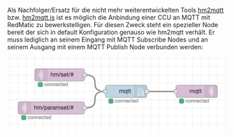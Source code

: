 Als Nachfolger/Ersatz für die nicht mehr weiterentwickelten Tools [hm2mqtt](https://github.com/owagner/hm2mqtt) bzw. [hm2mqtt.js](https://guthub.com/hobbyquaker/hm2mqtt.js) ist es möglich die Anbindung einer CCU an MQTT mit RedMatic zu bewerkstelligen. Für diesen Zweck steht ein spezieller Node bereit der sich in default Konfiguration genauso wie hm2mqtt verhält. Er muss lediglich an seinem Eingang mit MQTT Subscribe Nodes und an seinem Ausgang mit einem MQTT Publish Node verbunden werden:

![](images/mqtt.png)



